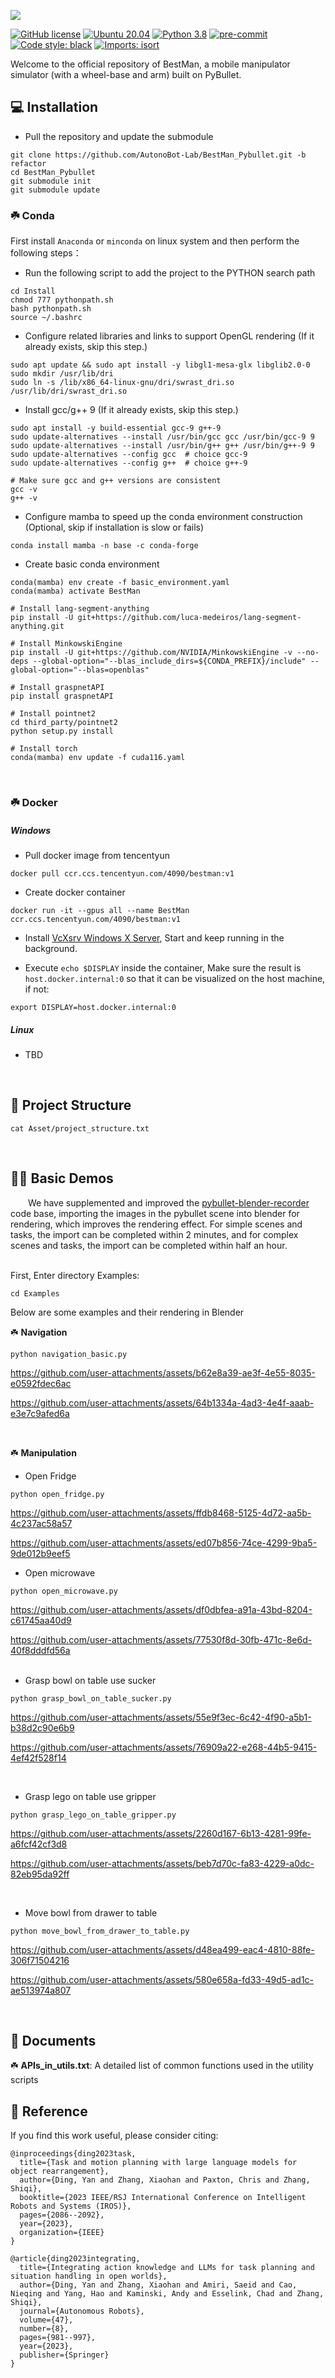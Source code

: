 ![](docs/BestMan_logo.png)

<!-- # BestMan - A Pybullet-based Mobile Manipulator Simulator -->

[![GitHub license](https://img.shields.io/badge/license-MIT-blue.svg)](https://github.com/facebookresearch/home-robot/blob/main/LICENSE)
[![Ubuntu 20.04](https://img.shields.io/badge/Ubuntu-20.04-orange.svg)](https://releases.ubuntu.com/20.04/)
[![Python 3.8](https://img.shields.io/badge/python-3.8-blue.svg)](https://www.python.org/downloads/release/python-370/)
[![pre-commit](https://img.shields.io/badge/pre--commit-enabled-brightgreen?logo=pre-commit&logoColor=white)](https://github.com/pre-commit/pre-commit)
[![Code style: black](https://img.shields.io/badge/code%20style-black-000000.svg)](https://github.com/psf/black)
[![Imports: isort](https://img.shields.io/badge/%20imports-isort-%231674b1?style=flat)](https://timothycrosley.github.io/isort/)

Welcome to the official repository of BestMan, a mobile manipulator simulator (with a wheel-base and arm) built on PyBullet.



## 💻 Installation

- Pull the repository and update the submodule

```
git clone https://github.com/AutonoBot-Lab/BestMan_Pybullet.git -b refactor
cd BestMan_Pybullet
git submodule init
git submodule update
```

### :shamrock: Conda

First install `Anaconda` or `minconda` on linux system and then perform the following steps：

- Run the following script to add the project to the PYTHON search path
```
cd Install
chmod 777 pythonpath.sh
bash pythonpath.sh
source ~/.bashrc
```

- Configure related libraries and links to support OpenGL rendering (If it already exists, skip this step.)
```
sudo apt update && sudo apt install -y libgl1-mesa-glx libglib2.0-0
sudo mkdir /usr/lib/dri
sudo ln -s /lib/x86_64-linux-gnu/dri/swrast_dri.so /usr/lib/dri/swrast_dri.so
```

- Install gcc/g++ 9 (If it already exists, skip this step.)
```
sudo apt install -y build-essential gcc-9 g++-9
sudo update-alternatives --install /usr/bin/gcc gcc /usr/bin/gcc-9 9
sudo update-alternatives --install /usr/bin/g++ g++ /usr/bin/g++-9 9
sudo update-alternatives --config gcc  # choice gcc-9
sudo update-alternatives --config g++  # choice g++-9

# Make sure gcc and g++ versions are consistent
gcc -v
g++ -v
```

- Configure mamba to speed up the conda environment construction (Optional, skip if installation is slow or fails)
```
conda install mamba -n base -c conda-forge
```

- Create basic conda environment
```
conda(mamba) env create -f basic_environment.yaml
conda(mamba) activate BestMan

# Install lang-segment-anything
pip install -U git+https://github.com/luca-medeiros/lang-segment-anything.git

# Install MinkowskiEngine
pip install -U git+https://github.com/NVIDIA/MinkowskiEngine -v --no-deps --global-option="--blas_include_dirs=${CONDA_PREFIX}/include" --global-option="--blas=openblas"

# Install graspnetAPI
pip install graspnetAPI

# Install pointnet2
cd third_party/pointnet2
python setup.py install

# Install torch
conda(mamba) env update -f cuda116.yaml
```
<br/>


### :shamrock: Docker

##### Windows

- Pull docker image from tencentyun

```
docker pull ccr.ccs.tencentyun.com/4090/bestman:v1
```

- Create docker container

```
docker run -it --gpus all --name BestMan ccr.ccs.tencentyun.com/4090/bestman:v1
```

- Install [VcXsrv Windows X Server](https://sourceforge.net/projects/vcxsrv/), Start and keep running in the background.

- Execute `echo $DISPLAY` inside the container, Make sure the result is `host.docker.internal:0` so that it can be visualized on the host machine, if not:

```
export DISPLAY=host.docker.internal:0
```


##### Linux
- TBD
<br/>


## 🔎 Project Structure

```
cat Asset/project_structure.txt
```
<br/>


## 👨‍💻 Basic Demos

&emsp;&emsp;We have supplemented and improved the [pybullet-blender-recorder](https://github.com/huy-ha/pybullet-blender-recorder) code base, importing the images in the pybullet scene into blender for rendering, which improves the rendering effect. For simple scenes and tasks, the import can be completed within 2 minutes, and for complex scenes and tasks, the import can be completed within half an hour.

<br/>
First, Enter directory Examples:

```
cd Examples
```

Below are some examples and their rendering in Blender


:shamrock: **Navigation**

```
python navigation_basic.py
```

https://github.com/user-attachments/assets/b62e8a39-ae3f-4e55-8035-e0592fdec6ac 

https://github.com/user-attachments/assets/64b1334a-4ad3-4e4f-aaab-e3e7c9afed6a

<br/>


:shamrock: **Manipulation**

- Open Fridge

```
python open_fridge.py
```

https://github.com/user-attachments/assets/ffdb8468-5125-4d72-aa5b-4c237ac58a57 

https://github.com/user-attachments/assets/ed07b856-74ce-4299-9ba5-9de012b9eef5 
<br/>


- Open microwave

```
python open_microwave.py
```

https://github.com/user-attachments/assets/df0dbfea-a91a-43bd-8204-c61745aa40d9 

https://github.com/user-attachments/assets/77530f8d-30fb-471c-8e6d-40f8dddfd56a  
<br/>


- Grasp bowl on table use sucker

```
python grasp_bowl_on_table_sucker.py
```

https://github.com/user-attachments/assets/55e9f3ec-6c42-4f90-a5b1-b38d2c90e6b9 

https://github.com/user-attachments/assets/76909a22-e268-44b5-9415-4ef42f528f14 

<br/>


- Grasp lego on table use gripper

```
python grasp_lego_on_table_gripper.py
```

https://github.com/user-attachments/assets/2260d167-6b13-4281-99fe-a6fcf42cf3d8  

https://github.com/user-attachments/assets/beb7d70c-fa83-4229-a0dc-82eb95da92ff  

<br/>


- Move bowl from drawer to table

```
python move_bowl_from_drawer_to_table.py
```

https://github.com/user-attachments/assets/d48ea499-eac4-4810-88fe-306f71504216 

https://github.com/user-attachments/assets/580e658a-fd33-49d5-ad1c-ae513974a807 

<br/>


##  📘 Documents

:shamrock: **APIs_in_utils.txt**: A detailed list of common functions used in the utility scripts



##  :handshake: Reference

If you find this work useful, please consider citing:

```
@inproceedings{ding2023task,
  title={Task and motion planning with large language models for object rearrangement},
  author={Ding, Yan and Zhang, Xiaohan and Paxton, Chris and Zhang, Shiqi},
  booktitle={2023 IEEE/RSJ International Conference on Intelligent Robots and Systems (IROS)},
  pages={2086--2092},
  year={2023},
  organization={IEEE}
}

@article{ding2023integrating,
  title={Integrating action knowledge and LLMs for task planning and situation handling in open worlds},
  author={Ding, Yan and Zhang, Xiaohan and Amiri, Saeid and Cao, Nieqing and Yang, Hao and Kaminski, Andy and Esselink, Chad and Zhang, Shiqi},
  journal={Autonomous Robots},
  volume={47},
  number={8},
  pages={981--997},
  year={2023},
  publisher={Springer}
}
```
